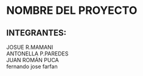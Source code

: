 # NOMBRE DEL PROYECTO



## INTEGRANTES:

JOSUE R.MAMANI  
ANTONELLA P.PAREDES  
JUAN ROMÁN PUCA  
fernando jose farfan


